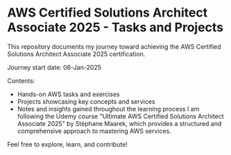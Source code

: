 # AWS Certified Solutions Architect Associate 2025 - Tasks and Projects

This repository documents my journey toward achieving the AWS Certified Solutions Architect Associate 2025 certification.

Journey start date:  06-Jan-2025

Contents:
- Hands-on AWS tasks and exercises
- Projects showcasing key concepts and services
- Notes and insights gained throughout the learning process
I am following the Udemy course "Ultimate AWS Certified Solutions Architect Associate 2025" by Stéphane Maarek, which provides a structured and comprehensive approach to mastering AWS services.

Feel free to explore, learn, and contribute!
